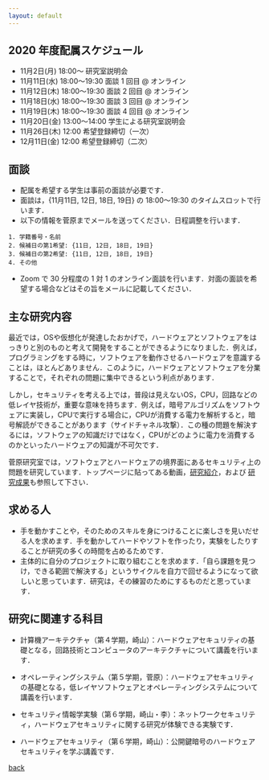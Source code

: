 ```yaml
---
layout: default
---
```


## 2020 年度配属スケジュール

* 11月2日(月) 18:00〜 研究室説明会
* 11月11日(水) 18:00〜19:30 面談 1 回目 @ オンライン
* 11月12日(木) 18:00〜19:30 面談 2 回目 @ オンライン
* 11月18日(水) 18:00〜19:30 面談 3 回目 @ オンライン
* 11月19日(木) 18:00〜19:30 面談 4 回目 @ オンライン
* 11月20日(金) 13:00〜14:00 学生による研究室説明会
* 11月26日(木) 12:00 希望登録締切（一次）
* 12月11日(金) 12:00 希望登録締切（二次）

## 面談

* 配属を希望する学生は事前の面談が必要です．
* 面談は，{11月11日, 12日, 18日, 19日} の 18:00〜19:30 のタイムスロットで行います．
* 以下の情報を菅原までメールを送ってください．日程調整を行います．

```
1. 学籍番号・名前
2. 候補日の第1希望: {11日, 12日, 18日, 19日}
3. 候補日の第2希望: {11日, 12日, 18日, 19日}
4. その他
```

* Zoom で 30 分程度の 1 対 1 のオンライン面談を行います．対面の面談を希望する場合などはその旨をメールに記載してください．

## 主な研究内容

最近では，OSや仮想化が発達したおかげで，ハードウェアとソフトウェアをはっきりと別のものと考えて開発をすることができるようになりました．例えば，プログラミングをする時に，ソフトウェアを動作させるハードウェアを意識することは，ほとんどありません．このように，ハードウェアとソフトウェアを分業することで，それぞれの問題に集中できるという利点があります．

しかし，セキュリティを考える上では，普段は見えないOS，CPU，回路などの低レイヤ技術が，重要な意味を持ちます．例えば，暗号アルゴリズムをソフトウェアに実装し，CPUで実行する場合に，CPUが消費する電力を解析すると，暗号解読ができることがあります（サイドチャネル攻撃）．この種の問題を解決するには，ソフトウェアの知識だけではなく，CPUがどのように電力を消費するのかといったハードウェアの知識が不可欠です．

菅原研究室では，ソフトウェアとハードウェアの境界面にあるセキュリティ上の問題を研究しています．トップページに貼ってある動画，[研究紹介](project.html)，および [研究成果](publication.html)も参照して下さい．

## 求める人

* 手を動かすことや，そのためのスキルを身につけることに楽しさを見いだせる人を求めます．手を動かしてハードやソフトを作ったり，実験をしたりすることが研究の多くの時間を占めるためです．
* 主体的に自分のプロジェクトに取り組むことを求めます．「自ら課題を見つけ，できる範囲で解決する」というサイクルを自力で回せるようになって欲しいと思っています．研究は，その練習のためにするものだと思っています．

## 研究に関連する科目

- 計算機アーキテクチャ（第４学期，崎山）：ハードウェアセキュリティの基礎となる，回路技術とコンピュータのアーキテクチャについて講義を行います．
  
- オペレーティングシステム（第５学期，菅原）：ハードウェアセキュリティの基礎となる，低レイヤソフトウェアとオペレーティングシステムについて講義を行います．
  
- セキュリティ情報学実験（第６学期，崎山・李）：ネットワークセキュリティ，ハードウェアセキュリティに関する研究が体験できる実験です．
  
- ハードウェアセキュリティ（第６学期，崎山）：公開鍵暗号のハードウェアセキュリティを学ぶ講義です．


[back](./)

